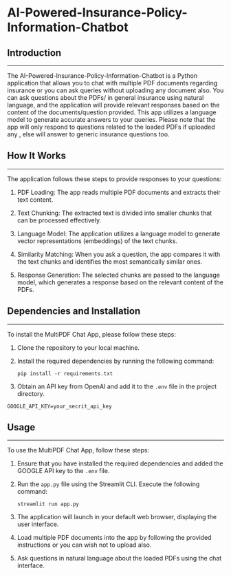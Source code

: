 # AI-Powered-Insurance-Policy-Information-Chatbot

## Introduction
------------
The AI-Powered-Insurance-Policy-Information-Chatbot is a Python application that allows you to chat with multiple PDF documents regarding insurance or you can ask queries without uploading any document also. You can ask questions about the PDFs/ in general insurance using natural language, and the application will provide relevant responses based on the content of the documents/question provided. This app utilizes a language model to generate accurate answers to your queries. Please note that the app will only respond to questions related to the loaded PDFs if uploaded any , else will answer to generic insurance questions too.

## How It Works
------------

The application follows these steps to provide responses to your questions:

1. PDF Loading: The app reads multiple PDF documents and extracts their text content.

2. Text Chunking: The extracted text is divided into smaller chunks that can be processed effectively.

3. Language Model: The application utilizes a language model to generate vector representations (embeddings) of the text chunks.

4. Similarity Matching: When you ask a question, the app compares it with the text chunks and identifies the most semantically similar ones.

5. Response Generation: The selected chunks are passed to the language model, which generates a response based on the relevant content of the PDFs.

## Dependencies and Installation
----------------------------
To install the MultiPDF Chat App, please follow these steps:

1. Clone the repository to your local machine.

2. Install the required dependencies by running the following command:
   ```
   pip install -r requirements.txt
   ```

3. Obtain an API key from OpenAI and add it to the `.env` file in the project directory.
```commandline
GOOGLE_API_KEY=your_secrit_api_key
```

## Usage
-----
To use the MultiPDF Chat App, follow these steps:

1. Ensure that you have installed the required dependencies and added the GOOGLE API key to the `.env` file.

2. Run the `app.py` file using the Streamlit CLI. Execute the following command:
   ```
   streamlit run app.py
   ```

3. The application will launch in your default web browser, displaying the user interface.

4. Load multiple PDF documents into the app by following the provided instructions or you can wish not to upload also.

5. Ask questions in natural language about the loaded PDFs using the chat interface.

